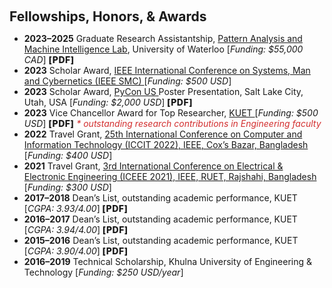 <h1 id="teaching"></h1>

<h2 style="margin: 60px 0px 10px;">Fellowships, Honors, & Awards</h2>


<ul>
  <li><strong>2023–2025</strong> Graduate Research Assistantship, <a href="https://uwaterloo.ca/centre-pattern-analysis-machine-intelligence/">Pattern Analysis and Machine Intelligence Lab</a>, University of Waterloo [<em>Funding: $55,000 CAD</em>] <a href="https://drive.google.com/file/d/1yYSNx8P8UZjTpryENMWPW2L0YDGlT9xa/view?usp=sharing" target="_blank" style="font-size:14px; font-weight:800; text-decoration:none; letter-spacing:0.5px;"> [PDF]</a></li>
  <li><strong>2023</strong> Scholar Award, <a href="https://ieeesmc2024.org/home"> IEEE International Conference on Systems, Man and Cybernetics (IEEE SMC) </a> [<em>Funding: $500 USD</em>]</li>
  <li><strong>2023</strong> Scholar Award, <a href="https://us.pycon.org/2023/"> PyCon US </a> Poster Presentation, Salt Lake City, Utah, USA [<em>Funding: $2,000 USD</em>]<a href="/assets/awards/pycon_US_2023.pdf" target="_blank" style="font-size:14px; font-weight:800; text-decoration:none; letter-spacing:0.5px;"> [PDF]</a></li> 
<li>
  <strong>2023</strong> Vice Chancellor Award for Top Researcher, <a href="https://kuet.ac.bd/"> KUET </a>
  [<em>Funding: $500 USD</em>] <a href="https://drive.google.com/file/d/1qEPtdyRVhq5SGNE9EfsF6LVxd3m1Ecwd/view?usp=sharing" target="_blank" style="font-size:14px; font-weight:800; text-decoration:none; letter-spacing:0.5px;"> [PDF]</a>
  <span style="color: #d32f2f; font-style: italic;">* outstanding research contributions in Engineering faculty</span>
</li>
  <li><strong>2022</strong> Travel Grant, <a href="https://ieeexplore.ieee.org/xpl/conhome/10054512/proceeding"> 25th International Conference on Computer and Information Technology (ICCIT 2022), IEEE, Cox’s Bazar, Bangladesh </a> [<em>Funding: $400 USD</em>]</li>
  <li><strong>2021</strong> Travel Grant, <a href="https://www.eee.ruet.ac.bd/news-and-event/3rd-international-conference-on-electrical-electronic-engineering-22-24-december-2021"> 3rd International Conference on Electrical & Electronic Engineering (ICEEE 2021), IEEE, RUET, Rajshahi, Bangladesh</a> [<em>Funding: $300 USD</em>]</li>
<li>
  <strong>2017–2018</strong> Dean’s List, outstanding academic performance, KUET [<em>CGPA: 3.93/4.00</em>]<a href="https://drive.google.com/file/d/15_6v9ExvwhO4AwqcjuqagmCLBPzBRHdO/view?usp=drive_link" target="_blank" style="font-size:14px; font-weight:800; text-decoration:none; letter-spacing:0.5px;"> [PDF]</a>
</li>
<li>
  <strong>2016–2017</strong> Dean’s List, outstanding academic performance, KUET [<em>CGPA: 3.94/4.00</em>]<a href="https://drive.google.com/file/d/1DdSzBgZbluO2yu-bmWH6QTeYLl2tkePI/view?usp=drive_link" target="_blank" style="font-size:14px; font-weight:800; text-decoration:none; letter-spacing:0.5px;"> [PDF]</a>
</li>
<li>
  <strong>2015–2016</strong> Dean’s List, outstanding academic performance, KUET [<em>CGPA: 3.90/4.00</em>]<a href="https://drive.google.com/file/d/1hAPn2ZDcxXB-GnNQl8NaojEEAE4X_ONv/view?usp=drive_link" target="_blank" style="font-size:14px; font-weight:800; text-decoration:none; letter-spacing:0.5px;"> [PDF]</a>
</li>
  <li><strong>2016–2019</strong> Technical Scholarship, Khulna University of Engineering & Technology [<em>Funding: $250 USD/year</em>]</li>
</ul>





<!-- <ul id="newsmore" style="display:none;">
  <li><strong>[Apr. 2023]</strong> Our paper "IoT Zigbee Device Security" was accepted by the <a href="https://www.elsevier.com/r">Elsevier's Internet of Things Journal</a>.</li>
  <li><strong>[Mar. 2023]</strong> Accepted invitation to review manuscript for the <a href="https://ieee-iotj.org//">IEEE Internet of Things Journal</a>.</li>
  <li><strong>[Feb. 2023]</strong> Our manuscript accepted by the <a href="https://ieee-iotj.org//">IEEE Internet of Things Journal</a>.</li>
  <li><strong>[Dec. 2022]</strong> Our paper "Human-Centric Machine Learning" was accepted at by <a href="https://2023.hci.international/">HCI International 2023</a>.</li>
  <li><strong>[Oct. 2022]</strong> Accepted an invitation to serve as a reviwer for <a href="https://2023.hci.international/">HCI International 2023</a>.</li>
  <li><strong>[Oct. 2022]</strong> Our paper about "Ensemble-based IDS" was accepted by the <a href="https://honet-ict.org/archives/honet22/index.html">IEEE Honet 2022</a>.</li>
  <li><strong>[Jun. 2022]</strong> Our paper on  IoT profiling was accepted at the <a href="https://pstnet.ca/pst2022/">Privacy, Security, and Trust (PST2022) conference</a>.</li>
</ul> -->

<script>
function toggleVis(link) {
    var more = document.getElementById("newsmore");
    var showMoreBtn = document.getElementById("showmorebtn");
    if (more.style.display === "none" || more.style.display === "") {
        more.style.display = "block";
        link.innerText = "Show less";
    } else {
        more.style.display = "none";
        link.innerText = "Show more";
        window.location.hash = "#teaching"; // Scrolls back to top of news section
    }
}
</script>
